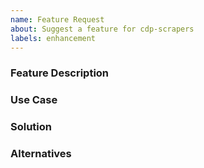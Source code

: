 ```yaml
---
name: Feature Request
about: Suggest a feature for cdp-scrapers
labels: enhancement
---
```


<!--
  ⚠️⚠️ Please do the following before submitting: ⚠️⚠️

  📖 Please read our Code of Conduct.
  🔎 Please search existing issues to avoid creating duplicates.
-->

### Feature Description

<!-- A clear and concise description of the feature you're requesting. -->

### Use Case

<!-- Please provide a use case to help us understand your request in context. -->

### Solution

<!-- Please describe your ideal solution. -->

### Alternatives

<!-- Please describe any alternatives you've considered, even if you've dismissed them. -->
